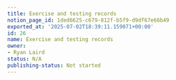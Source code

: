 ```yaml
---
title: Exercise and testing records
notion_page_id: 1ded6625-c679-812f-b5f9-d9df67e66b49
exported_at: '2025-07-02T18:39:11.159071+00:00'
id: 26
name: Exercise and testing records
owner:
- Ryan Laird
status: N/A
publishing-status: Not started
---
```



